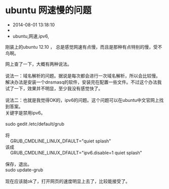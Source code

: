 # ubuntu 网速慢的问题
- 2014-08-01 13:18:10
- 
- ubuntu,网速,ipv6,

刚装上的ubuntu 12.10 ， 总是感觉网速有点慢，而且是那种有点特别的慢，受不鸟啊。<div>网上查了一下，大概有两种说法。</div><div><br /></div><div>说法一：域名解析的问题。据说是每次都会进行一次域名解析，所以会比较慢。</div><div>解决办法是安装一个dnsmasq的软件，安装完在配置一些文件。不过这个办法我试了一下，效果并不明显，至少我没有感觉快了。</div><div><br /></div><div>说法二：也就是我觉得OK的，ipv6的问题。这个问题可以在ubuntu中文官网上找到答案。</div><div>关键字是禁用ipv6。</div><div><br /></div><div>sudo gedit /etc/default/grub</div><div><br /></div><div>将</div><div>&nbsp; &nbsp; GRUB_CMDLINE_LINUX_DFAULT="quiet splash"</div><div>该成</div><div>&nbsp; &nbsp; GRUB_CMDLINE_LINUX_DFAULT="ipv6.disable=1 quiet splash"</div><div><br /></div><div>保存，退出。</div><div>sudo update-grub</div><div><br /></div><div>现在应该就ok了，打开网页的速度明显上去了，比较能接受了。</div>